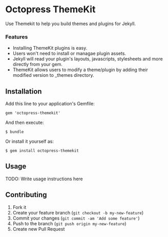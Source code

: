 # Octopress ThemeKit

Use Themekit to help you build themes and plugins for Jekyll.

### Features
- Installing ThemeKit plugins is easy.
- Users won't need to install or managae plugin assets.
- Jekyll will read your plugin's layouts, javascripts, stylesheets and more directly from your gem.
- ThemeKit allows users to modify a theme/plugin by adding their modified version to _themes directory.

## Installation

Add this line to your application's Gemfile:

    gem 'octopress-themekit'

And then execute:

    $ bundle

Or install it yourself as:

    $ gem install octopress-themekit

## Usage

TODO: Write usage instructions here

## Contributing

1. Fork it
2. Create your feature branch (`git checkout -b my-new-feature`)
3. Commit your changes (`git commit -am 'Add some feature'`)
4. Push to the branch (`git push origin my-new-feature`)
5. Create new Pull Request
